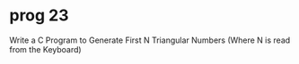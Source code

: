
# prog 23
 Write a C Program to Generate First N Triangular Numbers (Where N is read from the Keyboard)
